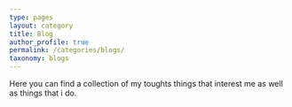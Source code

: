 ```yaml
---
type: pages
layout: category
title: Blog
author_profile: true
permalink: /categories/blogs/
taxonomy: blogs
---
```


Here you can find a collection of my toughts things that interest me as well as things that i do.
